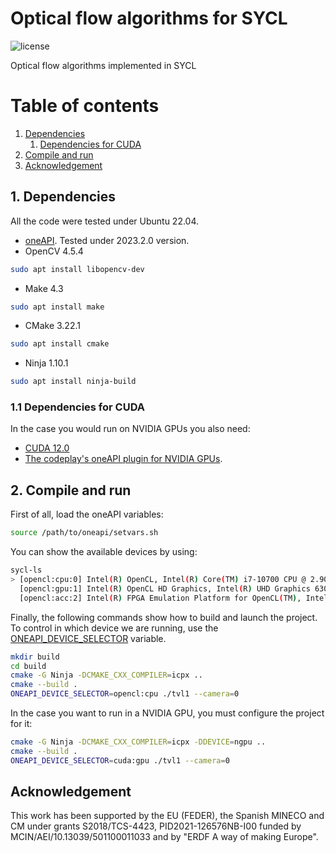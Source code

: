 # Optical flow algorithms for SYCL
<img alt="license" src="https://img.shields.io/github/license/mashape/apistatus.svg"/>

Optical flow algorithms implemented in SYCL

# Table of contents
1. [Dependencies](#1-dependencies)
    1. [Dependencies for CUDA](#11-dependencies-for-cuda)
2. [Compile and run](#2-compile-and-run)
3. [Acknowledgement](#acknowledgement)

## 1. Dependencies
All the code were tested under Ubuntu 22.04.

* [oneAPI](https://www.intel.com/content/www/us/en/developer/tools/oneapi/base-toolkit-download.html). Tested under 2023.2.0 version.
* OpenCV 4.5.4
```bash
sudo apt install libopencv-dev
```
* Make 4.3
```bash
sudo apt install make
```
* CMake 3.22.1
```bash
sudo apt install cmake
```
* Ninja 1.10.1
```bash
sudo apt install ninja-build
```

### 1.1 Dependencies for CUDA
In the case you would run on NVIDIA GPUs you also need:

* [CUDA 12.0](https://developer.nvidia.com/cuda-12-0-0-download-archive)
* [The codeplay's oneAPI plugin for NVIDIA GPUs](https://developer.codeplay.com/products/oneapi/nvidia/home/).

## 2. Compile and run
First of all, load the oneAPI variables:

```bash
source /path/to/oneapi/setvars.sh
```

You can show the available devices by using:

```bash
sycl-ls
> [opencl:cpu:0] Intel(R) OpenCL, Intel(R) Core(TM) i7-10700 CPU @ 2.90GHz 3.0 [2023.16.6.0.22_223734]
  [opencl:gpu:1] Intel(R) OpenCL HD Graphics, Intel(R) UHD Graphics 630 3.0 [23.05.25593.11]
  [opencl:acc:2] Intel(R) FPGA Emulation Platform for OpenCL(TM), Intel(R) FPGA Emulation Device 1.2 [2023.15.3.0.20_160000]
```
Finally, the following commands show how to build and launch the project. To control in which device we are running, use the [ONEAPI_DEVICE_SELECTOR](https://github.com/intel/llvm/blob/sycl/sycl/doc/EnvironmentVariables.md#oneapi-device-selector) variable. 

```bash
mkdir build
cd build
cmake -G Ninja -DCMAKE_CXX_COMPILER=icpx ..
cmake --build .
ONEAPI_DEVICE_SELECTOR=opencl:cpu ./tvl1 --camera=0
```

In the case you want to run in a NVIDIA GPU, you must configure the project for it:

```bash
cmake -G Ninja -DCMAKE_CXX_COMPILER=icpx -DDEVICE=ngpu ..
cmake --build .
ONEAPI_DEVICE_SELECTOR=cuda:gpu ./tvl1 --camera=0
```

## Acknowledgement
This work has been supported by the EU (FEDER), the Spanish MINECO and CM under grants S2018/TCS-4423, PID2021-126576NB-I00 funded by MCIN/AEI/10.13039/501100011033 and by "ERDF A way of making Europe".
